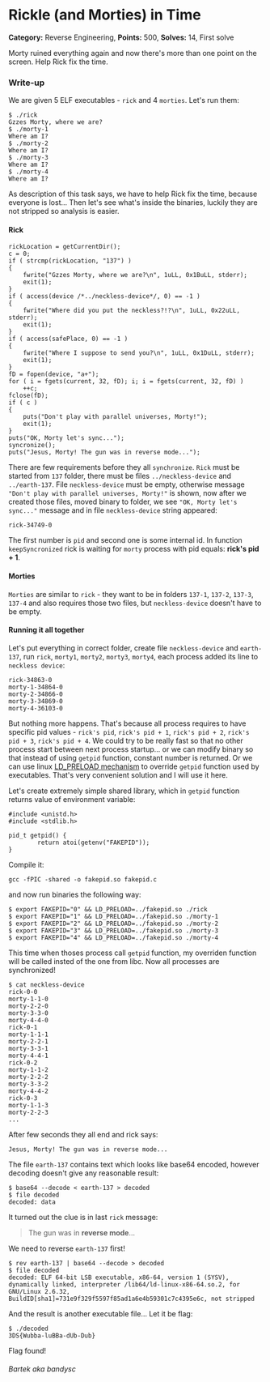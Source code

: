 Rickle (and Morties) in Time
===
**Category:** Reverse Engineering, **Points:** 500, **Solves:** 14, First solve

Morty ruined everything again and now there's more than one point on the screen. Help Rick fix the time.

### Write-up

We are given 5 ELF executables - `rick` and 4 `morties`. Let's run them:

    $ ./rick 
    Gzzes Morty, where we are?
    $ ./morty-1
    Where am I?
    $ ./morty-2
    Where am I?
    $ ./morty-3
    Where am I?
    $ ./morty-4
    Where am I?

As description of this task says, we have to help Rick fix the time, because everyone is lost... Then let's see what's inside the binaries, luckily they are not stripped so analysis is easier.

#### Rick

    rickLocation = getCurrentDir();
    c = 0;
    if ( strcmp(rickLocation, "137") )
    {
        fwrite("Gzzes Morty, where we are?\n", 1uLL, 0x1BuLL, stderr);
        exit(1);
    }
    if ( access(device /*../neckless-device*/, 0) == -1 )
    {
        fwrite("Where did you put the neckless?!?\n", 1uLL, 0x22uLL, stderr);
        exit(1);
    }
    if ( access(safePlace, 0) == -1 )
    {
        fwrite("Where I suppose to send you?\n", 1uLL, 0x1DuLL, stderr);
        exit(1);
    }
    fD = fopen(device, "a+");
    for ( i = fgets(current, 32, fD); i; i = fgets(current, 32, fD) )
        ++c;
    fclose(fD);
    if ( c )
    {
        puts("Don't play with parallel universes, Morty!");
        exit(1);
    }
    puts("OK, Morty let's sync...");
    syncronize();
    puts("Jesus, Morty! The gun was in reverse mode...");

There are few requirements before they all `synchronize`. `Rick` must be started from `137` folder, there must be files `../neckless-device` and `../earth-137`. File `neckless-device` must be empty, otherwise message `"Don't play with parallel universes, Morty!"` is shown, now after we created those files, moved binary to folder, we see `"OK, Morty let's sync..."` message and in file `neckless-device` string appeared:

    rick-34749-0

The first number is `pid` and second one is some internal id. In function `keepSyncronized` rick is waiting for `morty` process with pid equals: **rick's pid + 1**.

#### Morties

`Morties` are similar to `rick` - they want to be in folders `137-1`, `137-2`, `137-3`, `137-4` and also requires those two files, but `neckless-device` doesn't have to be empty.

#### Running it all together

Let's put everything in correct folder, create file `neckless-device` and `earth-137`, run `rick`, `morty1`, `morty2`, `morty3`, `morty4`, each process added its line to `neckless device`:

    rick-34863-0
    morty-1-34864-0
    morty-2-34866-0
    morty-3-34869-0
    morty-4-36103-0

But nothing more happens. That's because all process requires to have specific pid values - `rick's pid`, `rick's pid + 1`, `rick's pid + 2`, `rick's pid + 3`, `rick's pid + 4`. We could try to be really fast so that no other process start between next process startup... or we can modify binary so that instead of using `getpid` function, constant number is returned. Or we can use linux [LD_PRELOAD mechanism](https://stackoverflow.com/questions/426230/what-is-the-ld-preload-trick) to override `getpid` function used by executables. That's very convenient solution and I will use it here.

Let's create extremely simple shared library, which in `getpid` function returns value of environment variable:

    #include <unistd.h>
    #include <stdlib.h>

    pid_t getpid() {
            return atoi(getenv("FAKEPID"));
    }

Compile it:

    gcc -fPIC -shared -o fakepid.so fakepid.c

and now run binaries the following way:

    $ export FAKEPID="0" && LD_PRELOAD=../fakepid.so ./rick
    $ export FAKEPID="1" && LD_PRELOAD=../fakepid.so ./morty-1
    $ export FAKEPID="2" && LD_PRELOAD=../fakepid.so ./morty-2
    $ export FAKEPID="3" && LD_PRELOAD=../fakepid.so ./morty-3
    $ export FAKEPID="4" && LD_PRELOAD=../fakepid.so ./morty-4

This time when thoses process call `getpid` function, my overriden function will be called insted of the one from libc. Now all processes are synchronized!

    $ cat neckless-device
    rick-0-0
    morty-1-1-0
    morty-2-2-0
    morty-3-3-0
    morty-4-4-0
    rick-0-1
    morty-1-1-1
    morty-2-2-1
    morty-3-3-1
    morty-4-4-1
    rick-0-2
    morty-1-1-2
    morty-2-2-2
    morty-3-3-2
    morty-4-4-2
    rick-0-3
    morty-1-1-3
    morty-2-2-3
    ...

After few seconds they all end and rick says:

    Jesus, Morty! The gun was in reverse mode...

The file `earth-137` contains text which looks like base64 encoded, however decoding doesn't give any reasonable result:

    $ base64 --decode < earth-137 > decoded
    $ file decoded 
    decoded: data

It turned out the clue is in last `rick` message:

> The gun was in **reverse mode**...

We need to reverse `earth-137` first!

    $ rev earth-137 | base64 --decode > decoded
    $ file decoded 
    decoded: ELF 64-bit LSB executable, x86-64, version 1 (SYSV), dynamically linked, interpreter /lib64/ld-linux-x86-64.so.2, for GNU/Linux 2.6.32, BuildID[sha1]=731e9f329f5597f85ad1a6e4b59301c7c4395e6c, not stripped

And the result is another executable file... Let it be flag:

    $ ./decoded 
    3DS{Wubba-luBBa-dUb-Dub}

Flag found!


###### Bartek aka bandysc 
